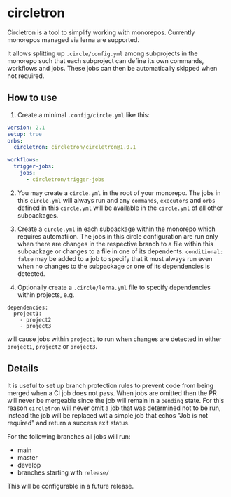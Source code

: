 # circletron

Circletron is a tool to simplify working with monorepos. Currently monorepos managed via lerna are supported.

It allows splitting up `.circle/config.yml` among subprojects in the monorepo such that each subproject can define its own commands, workflows and jobs. These jobs can then be automatically skipped when not required.

## How to use

1. Create a minimal `.config/circle.yml` like this:

```yaml
version: 2.1
setup: true
orbs:
  circletron: circletron/circletron@1.0.1

workflows:
  trigger-jobs:
    jobs:
      - circletron/trigger-jobs
```

2. You may create a `circle.yml` in the root of your monorepo. The jobs in this `circle.yml` will always run and any `commands`, `executors` and `orbs` defined in this `circle.yml` will be available in the `circle.yml` of all other subpackages.

3. Create a `circle.yml` in each subpackage within the monorepo which requires automatiion. The jobs in this circle configuration are run only when there are changes in the respective branch to a file within this subpackage or changes to a file in one of its dependents. `conditional: false` may be added to a job to specify that it must always run even when no changes to the subpackage or one of its dependencies is detected.

4. Optionally create a `.circle/lerna.yml` file to specify dependencies within projects, e.g.

```
dependencies:
  project1:
    - project2
    - project3
```

will cause jobs within `project1` to run when changes are detected in either `project1`, `project2` or `project3`.

## Details

It is useful to set up branch protection rules to prevent code from being merged when a CI job does not pass. When jobs are omitted then the PR will never be mergeable since the job will remain in a `pending` state. For this reason `circletron` will never omit a job that was determined not to be run, instead the job will be replaced wit a simple job that echos "Job is not required" and return a success exit status.

For the following branches all jobs will run:

- main
- master
- develop
- branches starting with `release/`

This will be configurable in a future release.
